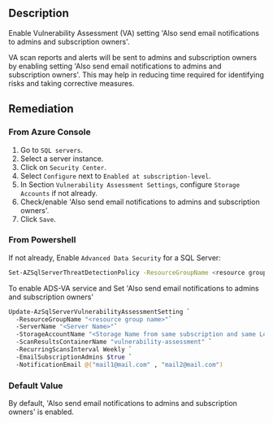 ## Description

Enable Vulnerability Assessment (VA) setting 'Also send email notifications to admins and subscription owners'.

VA scan reports and alerts will be sent to admins and subscription owners by enabling setting 'Also send email notifications to admins and subscription owners'. This may help in reducing time required for identifying risks and taking corrective measures.

## Remediation

### From Azure Console

1. Go to `SQL servers`.
2. Select a server instance.
3. Click on `Security Center`.
4. Select `Configure` next to `Enabled at subscription-level`.
5. In Section `Vulnerability Assessment Settings`, configure `Storage Accounts` if not already.
6. Check/enable 'Also send email notifications to admins and subscription owners'.
7. Click `Save`.

### From Powershell

If not already, Enable `Advanced Data Security` for a SQL Server:

```bash
Set-AZSqlServerThreatDetectionPolicy -ResourceGroupName <resource group name> -ServerName <server name> -EmailAdmins $True
```

To enable ADS-VA service and Set 'Also send email notifications to admins and subscription owners'

```bash
Update-AzSqlServerVulnerabilityAssessmentSetting `
  -ResourceGroupName "<resource group name>"`
  -ServerName "<Server Name>"`
  -StorageAccountName "<Storage Name from same subscription and same Location" `
  -ScanResultsContainerName "vulnerability-assessment" `
  -RecurringScansInterval Weekly `
  -EmailSubscriptionAdmins $true `
  -NotificationEmail @("mail1@mail.com" , "mail2@mail.com")
```

### Default Value

By default, 'Also send email notifications to admins and subscription owners' is enabled.
